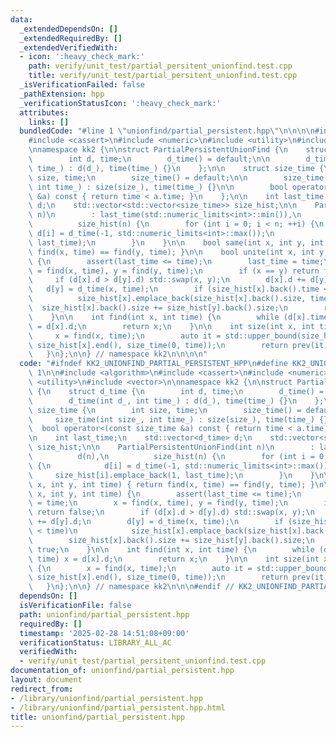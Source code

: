 ```yaml
---
data:
  _extendedDependsOn: []
  _extendedRequiredBy: []
  _extendedVerifiedWith:
  - icon: ':heavy_check_mark:'
    path: verify/unit_test/partial_persitent_unionfind.test.cpp
    title: verify/unit_test/partial_persitent_unionfind.test.cpp
  _isVerificationFailed: false
  _pathExtension: hpp
  _verificationStatusIcon: ':heavy_check_mark:'
  attributes:
    links: []
  bundledCode: "#line 1 \"unionfind/partial_persistent.hpp\"\n\n\n\n#include <algorithm>\n\
    #include <cassert>\n#include <numeric>\n#include <utility>\n#include <vector>\n\
    \nnamespace kk2 {\n\nstruct PartialPersistentUnionFind {\n    struct d_time {\n\
    \        int d, time;\n        d_time() = default;\n\n        d_time(int d_, int\
    \ time_) : d(d_), time(time_) {}\n    };\n\n    struct size_time {\n        int\
    \ size, time;\n        size_time() = default;\n\n        size_time(int size_,\
    \ int time_) : size(size_), time(time_) {}\n\n        bool operator<(const size_time\
    \ &a) const { return time < a.time; }\n    };\n\n    int last_time;\n    std::vector<d_time>\
    \ d;\n    std::vector<std::vector<size_time>> size_hist;\n\n    PartialPersistentUnionFind(int\
    \ n)\n        : last_time(std::numeric_limits<int>::min()),\n          d(n),\n\
    \          size_hist(n) {\n        for (int i = 0; i < n; ++i) {\n           \
    \ d[i] = d_time(-1, std::numeric_limits<int>::max());\n            size_hist[i].emplace_back(1,\
    \ last_time);\n        }\n    }\n\n    bool same(int x, int y, int time) { return\
    \ find(x, time) == find(y, time); }\n\n    bool unite(int x, int y, int time)\
    \ {\n        assert(last_time <= time);\n        last_time = time;\n        x\
    \ = find(x, time), y = find(y, time);\n        if (x == y) return false;\n   \
    \     if (d[x].d > d[y].d) std::swap(x, y);\n        d[x].d += d[y].d;\n     \
    \   d[y] = d_time(x, time);\n        if (size_hist[x].back().time < time)\n  \
    \          size_hist[x].emplace_back(size_hist[x].back().size, time);\n      \
    \  size_hist[x].back().size += size_hist[y].back().size;\n        return true;\n\
    \    }\n\n    int find(int x, int time) {\n        while (d[x].time <= time) x\
    \ = d[x].d;\n        return x;\n    }\n\n    int size(int x, int time) {\n   \
    \     x = find(x, time);\n        auto it = std::upper_bound(size_hist[x].begin(),\
    \ size_hist[x].end(), size_time(0, time));\n        return prev(it)->size;\n \
    \   }\n};\n\n} // namespace kk2\n\n\n\n"
  code: "#ifndef KK2_UNIONFIND_PARTIAL_PERSISTENT_HPP\n#define KK2_UNIONFIND_PARTIAL_PERSISTENT_HPP\
    \ 1\n\n#include <algorithm>\n#include <cassert>\n#include <numeric>\n#include\
    \ <utility>\n#include <vector>\n\nnamespace kk2 {\n\nstruct PartialPersistentUnionFind\
    \ {\n    struct d_time {\n        int d, time;\n        d_time() = default;\n\n\
    \        d_time(int d_, int time_) : d(d_), time(time_) {}\n    };\n\n    struct\
    \ size_time {\n        int size, time;\n        size_time() = default;\n\n   \
    \     size_time(int size_, int time_) : size(size_), time(time_) {}\n\n      \
    \  bool operator<(const size_time &a) const { return time < a.time; }\n    };\n\
    \n    int last_time;\n    std::vector<d_time> d;\n    std::vector<std::vector<size_time>>\
    \ size_hist;\n\n    PartialPersistentUnionFind(int n)\n        : last_time(std::numeric_limits<int>::min()),\n\
    \          d(n),\n          size_hist(n) {\n        for (int i = 0; i < n; ++i)\
    \ {\n            d[i] = d_time(-1, std::numeric_limits<int>::max());\n       \
    \     size_hist[i].emplace_back(1, last_time);\n        }\n    }\n\n    bool same(int\
    \ x, int y, int time) { return find(x, time) == find(y, time); }\n\n    bool unite(int\
    \ x, int y, int time) {\n        assert(last_time <= time);\n        last_time\
    \ = time;\n        x = find(x, time), y = find(y, time);\n        if (x == y)\
    \ return false;\n        if (d[x].d > d[y].d) std::swap(x, y);\n        d[x].d\
    \ += d[y].d;\n        d[y] = d_time(x, time);\n        if (size_hist[x].back().time\
    \ < time)\n            size_hist[x].emplace_back(size_hist[x].back().size, time);\n\
    \        size_hist[x].back().size += size_hist[y].back().size;\n        return\
    \ true;\n    }\n\n    int find(int x, int time) {\n        while (d[x].time <=\
    \ time) x = d[x].d;\n        return x;\n    }\n\n    int size(int x, int time)\
    \ {\n        x = find(x, time);\n        auto it = std::upper_bound(size_hist[x].begin(),\
    \ size_hist[x].end(), size_time(0, time));\n        return prev(it)->size;\n \
    \   }\n};\n\n} // namespace kk2\n\n\n#endif // KK2_UNIONFIND_PARTIAL_PERSISTENT_HPP\n"
  dependsOn: []
  isVerificationFile: false
  path: unionfind/partial_persistent.hpp
  requiredBy: []
  timestamp: '2025-02-28 14:51:08+09:00'
  verificationStatus: LIBRARY_ALL_AC
  verifiedWith:
  - verify/unit_test/partial_persitent_unionfind.test.cpp
documentation_of: unionfind/partial_persistent.hpp
layout: document
redirect_from:
- /library/unionfind/partial_persistent.hpp
- /library/unionfind/partial_persistent.hpp.html
title: unionfind/partial_persistent.hpp
---
```

